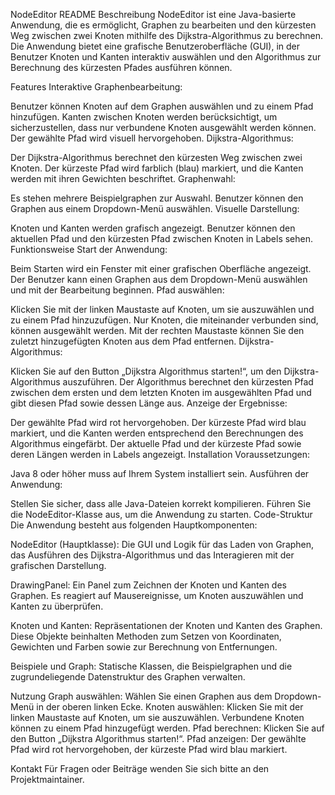 NodeEditor README
Beschreibung
NodeEditor ist eine Java-basierte Anwendung, die es ermöglicht, Graphen zu bearbeiten und den kürzesten Weg zwischen zwei Knoten mithilfe des Dijkstra-Algorithmus zu berechnen. Die Anwendung bietet eine grafische Benutzeroberfläche (GUI), in der Benutzer Knoten und Kanten interaktiv auswählen und den Algorithmus zur Berechnung des kürzesten Pfades ausführen können.

Features
Interaktive Graphenbearbeitung:

Benutzer können Knoten auf dem Graphen auswählen und zu einem Pfad hinzufügen.
Kanten zwischen Knoten werden berücksichtigt, um sicherzustellen, dass nur verbundene Knoten ausgewählt werden können.
Der gewählte Pfad wird visuell hervorgehoben.
Dijkstra-Algorithmus:

Der Dijkstra-Algorithmus berechnet den kürzesten Weg zwischen zwei Knoten.
Der kürzeste Pfad wird farblich (blau) markiert, und die Kanten werden mit ihren Gewichten beschriftet.
Graphenwahl:

Es stehen mehrere Beispielgraphen zur Auswahl. Benutzer können den Graphen aus einem Dropdown-Menü auswählen.
Visuelle Darstellung:

Knoten und Kanten werden grafisch angezeigt.
Benutzer können den aktuellen Pfad und den kürzesten Pfad zwischen Knoten in Labels sehen.
Funktionsweise
Start der Anwendung:

Beim Starten wird ein Fenster mit einer grafischen Oberfläche angezeigt.
Der Benutzer kann einen Graphen aus dem Dropdown-Menü auswählen und mit der Bearbeitung beginnen.
Pfad auswählen:

Klicken Sie mit der linken Maustaste auf Knoten, um sie auszuwählen und zu einem Pfad hinzuzufügen.
Nur Knoten, die miteinander verbunden sind, können ausgewählt werden.
Mit der rechten Maustaste können Sie den zuletzt hinzugefügten Knoten aus dem Pfad entfernen.
Dijkstra-Algorithmus:

Klicken Sie auf den Button „Dijkstra Algorithmus starten!“, um den Dijkstra-Algorithmus auszuführen.
Der Algorithmus berechnet den kürzesten Pfad zwischen dem ersten und dem letzten Knoten im ausgewählten Pfad und gibt diesen Pfad sowie dessen Länge aus.
Anzeige der Ergebnisse:

Der gewählte Pfad wird rot hervorgehoben.
Der kürzeste Pfad wird blau markiert, und die Kanten werden entsprechend den Berechnungen des Algorithmus eingefärbt.
Der aktuelle Pfad und der kürzeste Pfad sowie deren Längen werden in Labels angezeigt.
Installation
Voraussetzungen:

Java 8 oder höher muss auf Ihrem System installiert sein.
Ausführen der Anwendung:

Stellen Sie sicher, dass alle Java-Dateien korrekt kompilieren.
Führen Sie die NodeEditor-Klasse aus, um die Anwendung zu starten.
Code-Struktur
Die Anwendung besteht aus folgenden Hauptkomponenten:

NodeEditor (Hauptklasse): Die GUI und Logik für das Laden von Graphen, das Ausführen des Dijkstra-Algorithmus und das Interagieren mit der grafischen Darstellung.

DrawingPanel: Ein Panel zum Zeichnen der Knoten und Kanten des Graphen. Es reagiert auf Mausereignisse, um Knoten auszuwählen und Kanten zu überprüfen.

Knoten und Kanten: Repräsentationen der Knoten und Kanten des Graphen. Diese Objekte beinhalten Methoden zum Setzen von Koordinaten, Gewichten und Farben sowie zur Berechnung von Entfernungen.

Beispiele und Graph: Statische Klassen, die Beispielgraphen und die zugrundeliegende Datenstruktur des Graphen verwalten.

Nutzung
Graph auswählen: Wählen Sie einen Graphen aus dem Dropdown-Menü in der oberen linken Ecke.
Knoten auswählen: Klicken Sie mit der linken Maustaste auf Knoten, um sie auszuwählen. Verbundene Knoten können zu einem Pfad hinzugefügt werden.
Pfad berechnen: Klicken Sie auf den Button „Dijkstra Algorithmus starten!“.
Pfad anzeigen: Der gewählte Pfad wird rot hervorgehoben, der kürzeste Pfad wird blau markiert.

Kontakt
Für Fragen oder Beiträge wenden Sie sich bitte an den Projektmaintainer.
